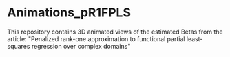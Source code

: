 # Animations_pR1FPLS
 This repository  contains 3D animated views of the estimated Betas from the article: "Penalized rank-one approximation to functional partial least-squares regression over complex domains"
